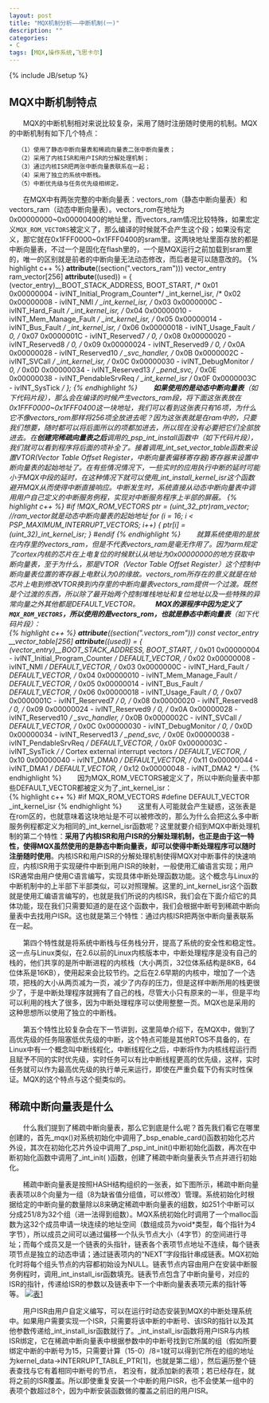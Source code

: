 ```yaml
---
layout: post
title: "MQX机制分析——中断机制(一)"
description: ""
categories: 
- C
tags: [MQX,操作系统,飞思卡尔]
---
```

{% include JB/setup %}

## MQX中断机制特点 ##
　　MQX的中断机制相对来说比较复杂，采用了随时注册随时使用的机制。MQX的中断机制有如下几个特点：
 
    　　（1）使用了静态中断向量表和稀疏向量表二张中断向量表；  
    　　（2）采用了内核ISR和用户ISR的分解处理机制；  
    　　（3）通过内核ISR把两张中断向量表联系在一起；  
    　　（4）采用了独立的系统中断栈。
    　　（5）中断优先级与任务优先级相绑定。

　　在MQX中有两张完整的中断向量表：vectors\_rom（静态中断向量表）和vectors\_ram（动态中断向量表）。vectors\_rom在地址为0x00000000~0x00000400的地址里，而vectors\_ram情况比较特殊，如果宏定义`MQX_ROM_VECTORS`被定义了，那么编译的时候就不会产生这个段；如果没有定义，那它就在0x1FFF0000~0x1FFF0400的sram里。这两块地址里面存放的都是中断向量表，不过一个是固化在flash里的，一个是MQX运行之前加载到sram里的，唯一的区别就是前者的中断向量无法动态修改，而后者是可以随意改的。
{% highlight c++ %}
 __attribute__((section(".vectors_ram"))) vector_entry ram_vector[256] __attribute__((used)) =
 {
        (vector_entry)__BOOT_STACK_ADDRESS,
        BOOT_START,        /* 0x01  0x00000004   -  ivINT_Initial_Program_Counter*/
        _int_kernel_isr,   /* 0x02  0x00000008   -   ivINT_NMI                   */
        _int_kernel_isr,   /* 0x03  0x0000000C   -   ivINT_Hard_Fault            */
        _int_kernel_isr,   /* 0x04  0x00000010   -   ivINT_Mem_Manage_Fault      */
        _int_kernel_isr,   /* 0x05  0x00000014   -   ivINT_Bus_Fault             */
        _int_kernel_isr,   /* 0x06  0x00000018   -   ivINT_Usage_Fault           */
        0,                 /* 0x07  0x0000001C   -   ivINT_Reserved7             */
        0,                 /* 0x08  0x00000020   -   ivINT_Reserved8             */
        0,                 /* 0x09  0x00000024   -   ivINT_Reserved9             */
        0,                 /* 0x0A  0x00000028   -   ivINT_Reserved10            */
        _svc_handler,      /* 0x0B  0x0000002C   -   ivINT_SVCall                */
        _int_kernel_isr,   /* 0x0C  0x00000030   -   ivINT_DebugMonitor          */
        0,                 /* 0x0D  0x00000034   -   ivINT_Reserved13            */
        _pend_svc,         /* 0x0E  0x00000038   -   ivINT_PendableSrvReq        */
        _int_kernel_isr    /* 0x0F  0x0000003C   -   ivINT_SysTick               */
    };
{% endhighlight %} 
　　**如果使用的是动态中断向量表**（如下代码片段），那么会在编译的时候产生vectors\_ram段，将下面这张表放在0x1FFF0000~0x1FFF0400这一块地址，我们可以看到这张表只有16项，为什么它不像vectors\_rom那样将256项全放进去呢？因为这张表就是在ram中的，只要我们想要，随时都可以将后面所以的项都加进去，所以现在没有必要把它们全部放进去。在**创建完稀疏向量表之后**调用的\_psp\_int\_install函数中（如下代码片段），我们就可以看到程序将后面的项补全了。接着调用\_int\_set\_vector\_table函数来设置VTOR(Vector Table Offset Register，中断向量表偏移寄存器)寄存器来设置中断向量表的起始地址了。在有些情况情况下，一些实时的应用执行中断的延时可能小于MQX中段的延时，在这种情况下就可以使用\_int\_install\_kernel\_isr这个函数避开MQX从而使得中断直接响应。中断发生时，系统直接从动态中断向量表中调用用户自己定义的中断服务例程，实现对中断服务程序上半部的屏蔽。
{% highlight c++ %}
#if !MQX_ROM_VECTORS
    ptr = (uint_32_ptr)ram_vector;   //ram_vector就是动态中断向量表的起始地址
    for (i = 16; i < PSP_MAXIMUM_INTERRUPT_VECTORS; i++) {
        ptr[i] = (uint_32)_int_kernel_isr;
    }
#endif
{% endhighlight %} 
　　就算系统使用的是放在内存里的vectors_ram，但是不代表vectors_ram是毫无作用了。因为arm规定了cortex内核的芯片在上电复位的时候默认从地址为0x00000000的地方获取中断向量表，至于为什么，那是VTOR（Vector Table Offset Register）这个控制中断向量表位置的寄存器上电默认为0的缘故。vectors\_rom所存在的意义就是在给芯片上电到修改VTOR换到内存里的中断向量表vectors\_ram提供一个过渡。既然是个过渡的东西，所以除了最开始两个控制堆栈地址和复位地址以及一些特殊的异常向量之外其他都是DEFAULT\_VECTOR。
　　**MQX的源程序中因为定义了`MQX_ROM_VECTORS`，所以使用的是vectors_rom，也就是静态中断向量表**（如下代码片段）：    
{% highlight c++ %}
__attribute__((section(".vectors_rom"))) const vector_entry __vector_table[256] __attribute__((used)) = 
{
    (vector_entry)__BOOT_STACK_ADDRESS,
    BOOT_START,         /* 0x01  0x00000004   -   ivINT_Initial_Program_Counter */
    DEFAULT_VECTOR,     /* 0x02  0x00000008   -   ivINT_NMI                     */
    DEFAULT_VECTOR,     /* 0x03  0x0000000C   -   ivINT_Hard_Fault              */
    DEFAULT_VECTOR,     /* 0x04  0x00000010   -   ivINT_Mem_Manage_Fault        */
    DEFAULT_VECTOR,     /* 0x05  0x00000014   -   ivINT_Bus_Fault               */
    DEFAULT_VECTOR,     /* 0x06  0x00000018   -   ivINT_Usage_Fault             */
    0,                  /* 0x07  0x0000001C   -   ivINT_Reserved7               */
    0,                  /* 0x08  0x00000020   -   ivINT_Reserved8               */
    0,                  /* 0x09  0x00000024   -   ivINT_Reserved9               */
    0,                  /* 0x0A  0x00000028   -   ivINT_Reserved10              */
    _svc_handler,       /* 0x0B  0x0000002C   -   ivINT_SVCall                  */
    DEFAULT_VECTOR,     /* 0x0C  0x00000030   -   ivINT_DebugMonitor            */
    0,                  /* 0x0D  0x00000034   -   ivINT_Reserved13              */
    _pend_svc,          /* 0x0E  0x00000038   -   ivINT_PendableSrvReq          */
    DEFAULT_VECTOR,     /* 0x0F  0x0000003C   -   ivINT_SysTick                 */
    /* Cortex external interrupt vectors                                        */
    DEFAULT_VECTOR,     /* 0x10  0x00000040   -   ivINT_DMA0                    */
    DEFAULT_VECTOR,     /* 0x11  0x00000044   -   ivINT_DMA1                    */
    DEFAULT_VECTOR,     /* 0x12  0x00000048   -   ivINT_DMA2                    */
...
{% endhighlight %} 
　　因为MQX_ROM_VECTORS被定义了，所以中断向量表中那些DEFAULT_VECTOR都被定义为了_int_kernel_isr：  
{% highlight c++ %}
#if MQX_ROM_VECTORS
    #define DEFAULT_VECTOR  _int_kernel_isr
{% endhighlight %} 
　　这里有人可能就会产生疑惑，这张表是在rom区的，也就意味着这块地址是不可以被修改的，那么为什么会把这么多中断服务例程都定义为相同的\_int\_kernel\_isr函数呢？这里就要介绍到MQX中断处理机制的第二个特性：**采用了内核ISR和用户ISR的分解处理机制，也正是由于这一特性，使得MQX虽然使用的是静态中断向量表，却可以使得中断处理程序可以随时注册随时使用**。内核ISR和用户ISR的分解处理机制使得MQX对中断事件的快速响应，内核ISR用于实现硬件中断到用户ISR的映射，一般使用汇编语言实现；用户ISR通常由用户使用C语言编写，实现具体中断处理函数功能。这个概念与Linux的中断机制中的上半部下半部类似，可以对照理解。这里的\_int\_kernel\_isr这个函数就是使用汇编语言编写的，也就是我们所说的内核ISR，我们会在下面介绍它的具体功能，现在我们只需要知道的是在这个函数中，我们会根据中断号到稀疏中断向量表中去找用户ISR。这也就是第三个特性：通过内核ISR把两张中断向量表联系在一起。

　　第四个特性就是将系统中断栈与任务栈分开，提高了系统的安全性和稳定性。这一点与Linux类似，在2.6以前的Linux内核版本中，中断处理程序是没有自己的栈的，他们共享的是所中断进程的内核栈（大小两页，32位体系结构是8KB，64位体系是16KB），使用起来会比较节约。之后在2.6早期的内核中，增加了一个选项，把栈的大小从两页减为一页，减少了内存的压力，但是这样中断所用的栈更很少了，于是中断处理程序就拥有了自己的栈，尽管大小只有原来的一半，但是平均可以利用的栈大了很多，因为中断处理程序可以使用整整一页。MQX也是采用的这种思想所以使用了独立的中断栈。

　　第五个特性比较复杂会在下一节讲到，这里简单介绍下，在MQX中，做到了高优先级的任务阻塞低优先级的中断，这个特点可能是其他RTOS不具备的，在Linux中有一个概念叫中断线程化，中断线程化之后，中断将作为内核线程运行而且赋予不同的实时优先级，实时任务可以有比中断线程更高的优先级，这样，实时任务就可以作为最高优先级的执行单元来运行，即使在严重负载下仍有实时性保证。MQX的这个特点与这个挺类似的。
## 稀疏中断向量表是什么 ##
　　什么我们提到了稀疏中断向量表，那么它到底是什么呢？首先我们看它在哪里创建的，首先\_mqx()对系统初始化中调用了\_bsp\_enable\_card()函数初始化芯片外设，其次在初始化芯片外设中调用了\_psp\_int\_init()中断初始化函数，再次在中断初始化函数中调用了\_int\_init( )函数，创建了稀疏中断向量表头节点并进行初始化。

　　稀疏中断向量表是按照HASH结构组织的一张表，如下图所示，稀疏中断向量表表项以8个向量为一组（8为缺省值分组值，可以修改）管理。系统初始化时根据给定的中断向量的数量除以8来确定稀疏中断向量表的组数，如251个中断可以分成251/8为32个组（进一法得到组数）。MQX系统初始化时调用了一个malloc函数为这32个成员申请一块连续的地址空间（数组成员为void*类型，每个指针为4字节），所以成员之间可以通过偏移一个队头节点大小（4字节）的空间进行寻址；而每个成员又是一个链表的头指针，链表各个表项节点地址不连续，每个链表项节点是独立的动态申请；通过链表项内的“NEXT”字段指针串成链表。MQX初始化时将每个组头节点的内容都初始设为NULL。链表节点内容由用户在安装中断服务例程时，调用\_int\_install\_isr函数填充。链表节点包含了中断向量号，对应的ISR的指针，传递给ISR的参数以及链表中下一个中断向量表表项元素的指针等等。
[![表1](http://a.hiphotos.bdimg.com/album/s%3D1400%3Bq%3D90/sign=be1fec7f3887e9504617f76820086832/d1160924ab18972bdc18e376e4cd7b899e510a6f.jpg)](http://a.hiphotos.bdimg.com/album/s%3D1400%3Bq%3D90/sign=be1fec7f3887e9504617f76820086832/d1160924ab18972bdc18e376e4cd7b899e510a6f.jpg)  

　　用户ISR由用户自定义编写，可以在运行时动态安装到MQX的中断处理系统中。如果用户需要实现一个ISR，只需要将该中断的中断号、该ISR的指针以及其他参数传递给\_int\_install\_isr函数就行了。\_int\_install\_isr函数将用户ISR与内核ISR绑定，它在稀疏中断向量表中根据参数中的中断号找到它所属的组（假如所要绑定中断的中断号为15，只需要计算（15-0）/8=1就可以得到它所在的组的地址为kernel\_data->INTERRUPT\_TABLE\_PTR[1]，也就是第二组），然后遍历整个链表查找与它有着相同中断号的节点， 若没有，就添加新的表项；若已经存在，就将之前的ISR覆盖。所以即使重复安装一个中断的用户ISR，也不会使某一组中的表项个数超过8个，因为中断安装函数做的覆盖之前旧的用户ISR。  

	
